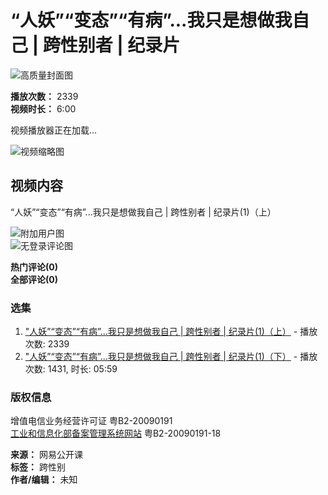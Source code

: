 # “人妖”“变态”“有病”...我只是想做我自己 | 跨性别者 | 纪录片

![高质量封面图](https://open-image.ws.126.net/open-h5uploadfile/head-logo-190916.png)

**播放次数：** 2339  
**视频时长：** 6:00  

视频播放器正在加载...

![视频缩略图](http://dingyue.ws.126.net/2022/1025/1eb4ebcbj00rkaerm0007d000780078p.jpg)

## 视频内容

“人妖”“变态”“有病”...我只是想做我自己 | 跨性别者 | 纪录片(1)（上）

![附加用户图](https://open-image.ws.126.net/open-h5uploadfile/userDefault.png)  
![无登录评论图](https://open-image.ws.126.net/open-h5uploadfile/nologin_comment_null.png)

**热门评论(0)**  
**全部评论(0)**

### 选集
1. ["人妖”“变态”“有病”...我只是想做我自己 | 跨性别者 | 纪录片(1)（上）](https://ugc.open.163.com/newview/movie/free?pid=XHKQFANKH&mid=CHKQFANL9) - 播放次数: 2339
2. ["人妖”“变态”“有病”...我只是想做我自己 | 跨性别者 | 纪录片(1)（下）](https://ugc.open.163.com/newview/movie/free?pid=XHKQFANKH&mid=JHKQFANSK) - 播放次数: 1431, 时长: 05:59

### 版权信息
增值电信业务经营许可证 粤B2-20090191  
[工业和信息化部备案管理系统网站](https://beian.miit.gov.cn/#/Integrated/index) 粤B2-20090191-18  

**来源：** 网易公开课  
**标签：** 跨性别  
**作者/编辑：** 未知
<!-- tcd_original_link https://m.open.163.com/mobile/free/gb/video?plid=XHKQFANKH&mid= -->
